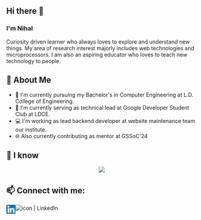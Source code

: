 ## Hi there 👋

### I'm Nihal

Curiosity driven learner who always loves to explore and understand new things. My area of research interest majorly includes web technologies and microprocessors. I am also an aspiring educator who loves to teach new technology to people.
## 🚀 About Me

- 🔭 I'm currently pursuing my Bachelor's in Computer Engineering at L.D. College of Engineering.
- 📝 I'm currently serving as technical lead at Google Developer Student Club at LDCE.
- 💻 I'm working as lead backend developer at website maintenance team our institute.
- 🌐 Also currently contributing as mentor at GSSoC'24

  
## 🔭 I know
<p align="center">
   <a href="https://github.com/Nihal4777">
    <img src="https://skillicons.dev/icons?i=c,cpp,html,css,js,java,nodejs,php,mysql,laravel,python,git&perline=6" />
  </a>
</p>

<!--
**Nihal4777/Nihal4777** is a ✨ _special_ ✨ repository because its `README.md` (this file) appears on your GitHub profile.

Here are some ideas to get you started:

- 🔭 I’m currently working on ...
- 🌱 I’m currently learning ...
- 👯 I’m looking to collaborate on ...
- 🤔 I’m looking for help with ...
- 💬 Ask me about ...
- 📫 How to reach me: ...
- 😄 Pronouns: ...
- ⚡ Fun fact: ...
-->

## 📫 Connect with me: 

<a href="https://www.linkedin.com/in/nihal-rajpal/" target="_blank"><img align="left" src="https://raw.githubusercontent.com/Nihal4777/Nihal4777/main/images/linkedin.png" alt="icon | LinkedIn" width="24px"/></a>

<a href="https://www.hackerrank.com/nihal_rajpal" target="_blank"><img align="left" src="https://www.hackerrank.com/wp-content/uploads/2018/08/hackerrank_logo.png" alt="icon | LinkedIn" width="214px"/></a>

<!-- [![Connect on LinkedIn](https://img.shields.io/badge/--linkedin?label=LinkedIn&logo=LinkedIn&style=social)](https://www.linkedin.com/in/nihal-rajpal) -->
